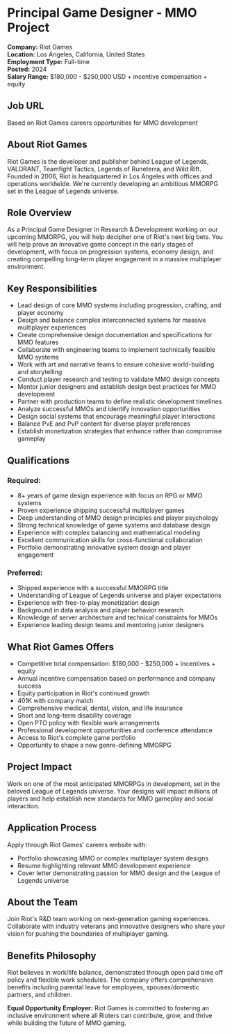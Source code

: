 # Principal Game Designer - MMO Project
**Company:** Riot Games  
**Location:** Los Angeles, California, United States  
**Employment Type:** Full-time  
**Posted:** 2024  
**Salary Range:** $180,000 - $250,000 USD + incentive compensation + equity

## Job URL
Based on Riot Games careers opportunities for MMO development

## About Riot Games
Riot Games is the developer and publisher behind League of Legends, VALORANT, Teamfight Tactics, Legends of Runeterra, and Wild Rift. Founded in 2006, Riot is headquartered in Los Angeles with offices and operations worldwide. We're currently developing an ambitious MMORPG set in the League of Legends universe.

## Role Overview
As a Principal Game Designer in Research & Development working on our upcoming MMORPG, you will help decipher one of Riot's next big bets. You will help prove an innovative game concept in the early stages of development, with focus on progression systems, economy design, and creating compelling long-term player engagement in a massive multiplayer environment.

## Key Responsibilities
- Lead design of core MMO systems including progression, crafting, and player economy
- Design and balance complex interconnected systems for massive multiplayer experiences
- Create comprehensive design documentation and specifications for MMO features
- Collaborate with engineering teams to implement technically feasible MMO systems
- Work with art and narrative teams to ensure cohesive world-building and storytelling
- Conduct player research and testing to validate MMO design concepts
- Mentor junior designers and establish design best practices for MMO development
- Partner with production teams to define realistic development timelines
- Analyze successful MMOs and identify innovation opportunities
- Design social systems that encourage meaningful player interactions
- Balance PvE and PvP content for diverse player preferences
- Establish monetization strategies that enhance rather than compromise gameplay

## Qualifications
### Required:
- 8+ years of game design experience with focus on RPG or MMO systems
- Proven experience shipping successful multiplayer games
- Deep understanding of MMO design principles and player psychology
- Strong technical knowledge of game systems and database design
- Experience with complex balancing and mathematical modeling
- Excellent communication skills for cross-functional collaboration
- Portfolio demonstrating innovative system design and player engagement

### Preferred:
- Shipped experience with a successful MMORPG title
- Understanding of League of Legends universe and player expectations
- Experience with free-to-play monetization design
- Background in data analysis and player behavior research
- Knowledge of server architecture and technical constraints for MMOs
- Experience leading design teams and mentoring junior designers

## What Riot Games Offers
- Competitive total compensation: $180,000 - $250,000 + incentives + equity
- Annual incentive compensation based on performance and company success
- Equity participation in Riot's continued growth
- 401K with company match
- Comprehensive medical, dental, vision, and life insurance
- Short and long-term disability coverage
- Open PTO policy with flexible work arrangements
- Professional development opportunities and conference attendance
- Access to Riot's complete game portfolio
- Opportunity to shape a new genre-defining MMORPG

## Project Impact
Work on one of the most anticipated MMORPGs in development, set in the beloved League of Legends universe. Your designs will impact millions of players and help establish new standards for MMO gameplay and social interaction.

## Application Process
Apply through Riot Games' careers website with:
- Portfolio showcasing MMO or complex multiplayer system designs
- Resume highlighting relevant MMO development experience
- Cover letter demonstrating passion for MMO design and the League of Legends universe

## About the Team
Join Riot's R&D team working on next-generation gaming experiences. Collaborate with industry veterans and innovative designers who share your vision for pushing the boundaries of multiplayer gaming.

## Benefits Philosophy
Riot believes in work/life balance, demonstrated through open paid time off policy and flexible work schedules. The company offers comprehensive benefits including parental leave for employees, spouses/domestic partners, and children.

**Equal Opportunity Employer:** Riot Games is committed to fostering an inclusive environment where all Rioters can contribute, grow, and thrive while building the future of MMO gaming.